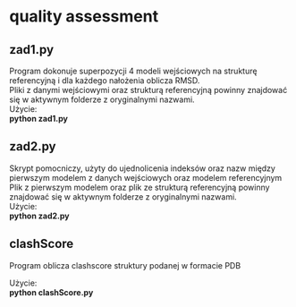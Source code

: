 # quality assessment
## zad1.py
Program dokonuje superpozycji 4 modeli wejściowych na strukturę referencyjną i dla każdego nałożenia oblicza RMSD.\
Pliki z danymi wejściowymi oraz strukturą referencyjną powinny znajdować się w aktywnym folderze z oryginalnymi nazwami.\
Użycie:\
**python zad1.py**

## zad2.py
Skrypt pomocniczy, użyty do ujednolicenia indeksów oraz nazw między pierwszym modelem z danych wejściowych oraz modelem referencyjnym
Plik z pierwszym modelem oraz plik ze strukturą referencyjną powinny znajdować się w aktywnym folderze z oryginalnymi nazwami.\
Użycie:\
**python zad2.py**

## clashScore
Program oblicza clashscore struktury podanej w formacie PDB

Użycie:\
**python clashScore.py <pdb file>**